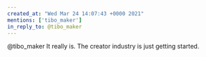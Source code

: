 ```yaml
---
created_at: "Wed Mar 24 14:07:43 +0000 2021"
mentions: ['tibo_maker']
in_reply_to: @tibo_maker
---
```


@tibo_maker It really is. The creator industry is just getting started.